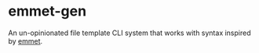 # emmet-gen
An un-opinionated file template CLI system that works with syntax inspired by [emmet](https://emmet.io/).